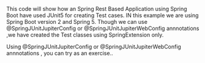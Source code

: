 This code will show how an Spring Rest Based Application using Spring Boot have used JUnit5 for creating Test cases.
IN this example we are using Spring Boot version 2 and Spring 5.
Though we can use @SpringJUnitJupiterConfig or @SpringJUnitJupiterWebConfig annnotations ,we have created the Test classes using SpringExtension only.

Using @SpringJUnitJupiterConfig or @SpringJUnitJupiterWebConfig annnotations , you can try as an exercise..


